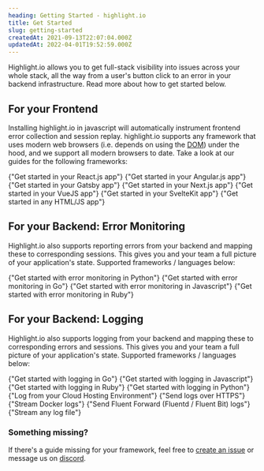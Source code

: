 ```yaml
---
heading: Getting Started - highlight.io
title: Get Started
slug: getting-started
createdAt: 2021-09-13T22:07:04.000Z
updatedAt: 2022-04-01T19:52:59.000Z
---
```


Highlight.io allows you to get full-stack visibility into issues across your whole stack, all the way from a user's button click to an error in your backend infrastructure. Read more about how to get started below.

## For your Frontend

Installing highlight.io in javascript will automatically instrument frontend error collection and session replay. highlight.io supports any framework that uses modern web browsers (i.e. depends on using the [DOM](https://www.w3schools.com/js/js_htmldom.asp)) under the hood, and we support all modern browsers to date. Take a look at our guides for the following frameworks:

<DocsCardGroup>
    <DocsCard title="React" href="./client-sdk/reactjs.md">
        {"Get started in your React.js app"}
    </DocsCard>
    <DocsCard title="Angular"  href="./client-sdk/angular.md">
        {"Get started in your Angular.js app"}
    </DocsCard>
    <DocsCard title="Gatsby"  href="./client-sdk/gatsbyjs.md">
        {"Get started in your Gatsby app"}
    </DocsCard>
    <DocsCard title="Next.js"  href="./client-sdk/nextjs.md">
        {"Get started in your Next.js app"}
    </DocsCard>
    <DocsCard title="VueJS"  href="./client-sdk/vuejs.md">
        {"Get started in your VueJS app"}
    </DocsCard>
    <DocsCard title="SvelteKit"  href="./3_client-sdk/6_sveltekit.md">
        {"Get started in your SvelteKit app"}
    </DocsCard>
    <DocsCard title="Other HTML"  href="./3_client-sdk/7_other.md">
        {"Get started in any HTML/JS app"}
    </DocsCard>
</DocsCardGroup>

## For your Backend: Error Monitoring

Highlight.io also supports reporting errors from your backend and mapping these to corresponding sessions. This gives you and your team a full picture of your application's state. Supported frameworks / languages below:

<DocsCardGroup>
    <DocsCard title="Python" href="./backend-sdk/python/overview">
        {"Get started with error monitoring in Python"}
    </DocsCard>
    <DocsCard title="Go" href="./backend-sdk/go/overview">
        {"Get started with error monitoring in Go"}
    </DocsCard>
    <DocsCard title="JS / TS" href="./backend-sdk/js/overview">
        {"Get started with error monitoring in Javascript"}
    </DocsCard>
    <DocsCard title="Ruby" href="./4_backend-sdk/ruby/1_overview.md">
        {"Get started with error monitoring in Ruby"}
    </DocsCard>
</DocsCardGroup>

## For your Backend: Logging

Highlight.io also supports logging from your backend and mapping these to corresponding errors and sessions. This gives you and your team a full picture of your application's state. Supported frameworks / languages below:

<DocsCardGroup>
    <DocsCard title="Go" href="./backend-logging/1_go/1_overview.md">
        {"Get started with logging in Go"}
    </DocsCard>
    <DocsCard title="JS / TS" href="./backend-logging/2_js/1_overview.md">
        {"Get started with logging in Javascript"}
    </DocsCard>
    <DocsCard title="Ruby" href="./backend-logging/4_ruby/1_overview.md">
        {"Get started with logging in Ruby"}
    </DocsCard>
    <DocsCard title="Python" href="./backend-logging/3_python/1_overview.md">
        {"Get started with logging in Python"}
    </DocsCard>
    <DocsCard title="Cloud" href="./backend-logging/5_hosting/1_overview.md">
        {"Log from your Cloud Hosting Environment"}
    </DocsCard>
    <DocsCard title="curl" href="./backend-logging/6_http.md">
        {"Send logs over HTTPS"}
    </DocsCard>
    <DocsCard title="Docker" href="./backend-logging/7_docker.md">
        {"Stream Docker logs"}
    </DocsCard>
    <DocsCard title="Fluent Forward" href="./backend-logging/9_fluentforward.md">
        {"Send Fluent Forward (Fluentd / Fluent Bit) logs"}
    </DocsCard>
    <DocsCard title="File" href="./backend-logging/8_file.md">
        {"Stream any log file"}
    </DocsCard>
</DocsCardGroup>

### Something missing?

If there's a guide missing for your framework, feel free to [create an issue](https://github.com/highlight/highlight/issues/new?assignees=&labels=external+bug+%2F+request&template=feature_request.md&title=) or message us on [discord](https://highlight.io/community).
